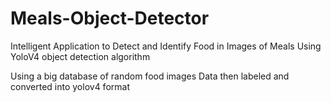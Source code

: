 # Meals-Object-Detector
Intelligent Application to Detect and Identify Food in Images of Meals
Using YoloV4 object detection algorithm

Using a big database of random food images
Data then labeled and converted into yolov4 format

